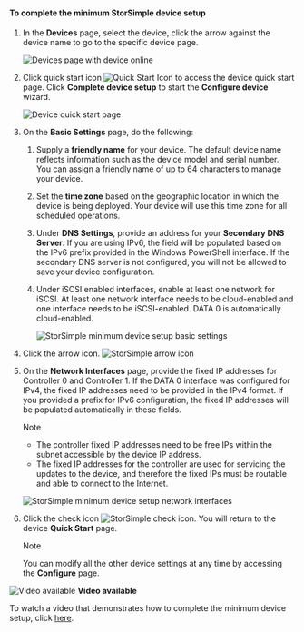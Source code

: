<!--author=alkohli last changed: 9/17/15-->

#### To complete the minimum StorSimple device setup
1. In the **Devices** page, select the device, click the arrow against the device name to go to the specific device page. 
   
    ![Devices page with device online](./media/storsimple-complete-minimum-device-setup/HCS_DevicesPageM-include.png) 
2. Click quick start icon ![Quick Start Icon](./media/storsimple-complete-minimum-device-setup/HCS_QuickStartIcon-include.png) to access the device quick start page. Click **Complete device setup** to start the **Configure device** wizard.
   
    ![Device quick start page](./media/storsimple-complete-minimum-device-setup/Device_Quick_Start_page_1M.png)
3. On the **Basic Settings** page, do the following:
   
   1. Supply a **friendly name** for your device. The default device name reflects information such as the device model and serial number. You can assign a friendly name of up to 64 characters to manage your device.
   2. Set the **time zone** based on the geographic location in which the device is being deployed. Your device will use this time zone for all scheduled operations.
   3. Under **DNS Settings**, provide an address for your **Secondary DNS Server**. If you are using IPv6, the field will be populated based on the IPv6 prefix provided in the Windows PowerShell interface. 
      If the secondary DNS server is not configured, you will not be allowed to save your device configuration.
   4. Under iSCSI enabled interfaces, enable at least one network for iSCSI. At least one network interface needs to be cloud-enabled and one interface needs to be iSCSI-enabled. DATA 0 is automatically cloud-enabled.
      
      ![StorSimple minimum device setup basic settings](./media/storsimple-complete-minimum-device-setup/HCS_MinDeviceSetupBasicSettings1-include.png)
4. Click the arrow icon. ![StorSimple arrow icon](./media/storsimple-complete-minimum-device-setup/HCS_ArrowIcon-include.png)
5. On the **Network Interfaces** page, provide the fixed IP addresses for Controller 0 and Controller 1. If the DATA 0 interface was configured for IPv4, the fixed IP addresses need to be provided in the IPv4 format. If you provided a prefix for IPv6 configuration, the fixed IP addresses will be populated automatically in these fields.
   
   > [!NOTE]
   > 
   > * The controller fixed IP addresses need to be free IPs within the subnet accessible by the device IP address.
   > * The fixed IP addresses for the controller are used for servicing the updates to the device, and therefore the fixed IPs must be routable and able to connect to the Internet.
   > 
   > 
   
    ![StorSimple minimum device setup network interfaces](./media/storsimple-complete-minimum-device-setup/HCS_MinDeviceSetupNetworkInterfaces2-include.png)
6. Click the check icon ![StorSimple check icon](./media/storsimple-complete-minimum-device-setup/HCS_CheckIcon-include.png).
   You will return to the device **Quick Start** page.
   
   > [!NOTE]
   > You can modify all the other device settings at any time by accessing the **Configure** page.
   > 
   > 
   > 
   > 

![Video available](./media/storsimple-complete-minimum-device-setup/Video_icon.png) **Video available**

To watch a video that demonstrates how to complete the minimum device setup, click [here](https://azure.microsoft.com/documentation/videos/minimum-storsimple-device-setup/).

